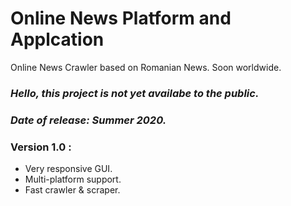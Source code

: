 # Online News Platform and Applcation
Online News Crawler based on Romanian News. Soon worldwide.

### *Hello, this project is not yet availabe to the public.*
### *Date of release: Summer 2020.*

### Version 1.0 :
- Very responsive GUI.
- Multi-platform support.
- Fast crawler & scraper.
